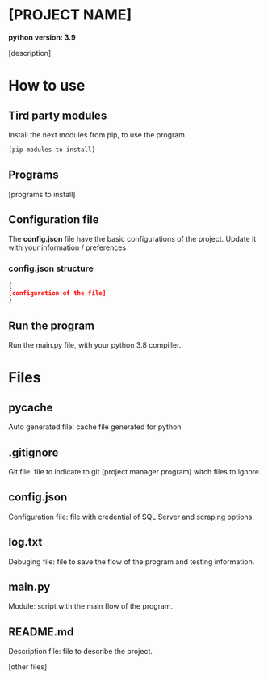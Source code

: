 # [PROJECT NAME]
**python version: 3.9**

[description]

# How to use
## Tird party modules

Install the next modules from pip, to use the program

``` bash
[pip modules to install] 
```

## Programs

[programs to install]

## Configuration file

The **config.json** file have the basic configurations of the project. Update it with your information / preferences

### config.json structure
```json
{
[configuration of the file]
}
```

## Run the program

Run the main.py file, with your python 3.8 compiller. 

# Files 

## __pycache__ 
Auto generated file: cache file generated for python

## .gitignore 
Git file: file to indicate to git (project manager program) witch files to ignore.

## config.json 
Configuration file: file with credential of SQL Server and scraping options. 

## log.txt
Debuging file: file to save the flow of the program and testing information.

## main.py
Module: script with the main flow of the program.

## README.md
Description file: file to describe the project.

[other files]